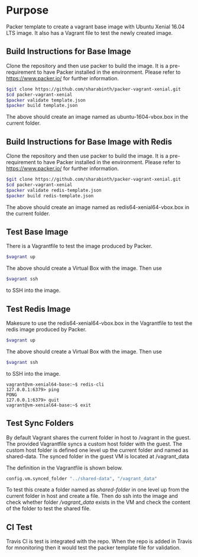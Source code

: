 # Purpose

Packer template to create a vagrant base image with Ubuntu Xenial 16.04 LTS image.
It also has a Vagrant file to test the newly created image.

## Build Instructions for Base Image

Clone the repository and then use packer to build the image.  It is a pre-requirement to have Packer installed in the environment.  Please refer to https://www.packer.io/ for further information.

``` bash
$git clone https://github.com/sharabinth/packer-vagrant-xenial.git
$cd packer-vagrant-xenial
$packer validate template.json
$packer build template.json
```

The above should create an image named as ubuntu-1604-vbox.box in the current folder.

## Build Instructions for Base Image with Redis

Clone the repository and then use packer to build the image.  It is a pre-requirement to have Packer installed in the environment.  Please refer to https://www.packer.io/ for further information.

``` bash
$git clone https://github.com/sharabinth/packer-vagrant-xenial.git
$cd packer-vagrant-xenial
$packer validate redis-template.json
$packer build redis-template.json
```

The above should create an image named as redis64-xenial64-vbox.box in the current folder.

## Test Base Image

There is a Vagrantfile to test the image produced by Packer.

``` bash
$vagrant up
```
The above should create a Virtual Box with the image.  Then use 

``` bash
$vagrant ssh
```
to SSH into the image.

## Test Redis Image

Makesure to use the redis64-xenial64-vbox.box in the Vagrantfile to test the redis image produced by Packer.

``` bash
$vagrant up
```
The above should create a Virtual Box with the image.  Then use 

``` bash
$vagrant ssh
```
to SSH into the image.

```
vagrant@vm-xenial64-base:~$ redis-cli
127.0.0.1:6379> ping
PONG
127.0.0.1:6379> quit
vagrant@vm-xenial64-base:~$ exit
```


## Test Sync Folders

By default Vagrant shares the current folder in host to /vagrant in the guest.
The provided Vagrantfile syncs a custom host folder with the guest.
The custom host folder is defined one level up the current folder and named as shared-data.  The synced folder in the guest VM is located at /vagrant_data

The definition in the Vagrantfile is shown below.

``` bash
config.vm.synced_folder "../shared-data", "/vagrant_data"
```

To test this create a folder named as *shared-folder* in one level up from the current folder in host and create a file.  Then do ssh into the image and check whether folder */vagrant_data* exists in the VM and check the content of the folder to test the shared file. 

## CI Test

Travis CI is test is integrated with the repo.  When the repo is added in Travis for mnonitoring then it would test the packer template file for validation.

